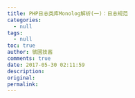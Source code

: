 ```yaml
---
title: PHP日志类库Monolog解析(一)：日志规范
categories:
  - null
tags:
  - null
toc: true
author: 虢國技酱
comments: true
date: 2017-05-30 02:11:59
description:
original:
permalink:
---
```


<!-- more -->
